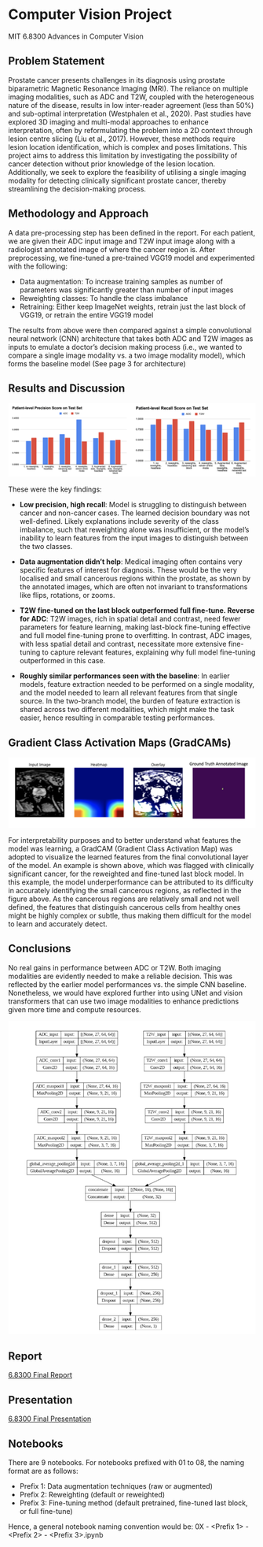 # Computer Vision Project
MIT 6.8300 Advances in Computer Vision

## Problem Statement
Prostate cancer presents challenges in its diagnosis using prostate biparametric Magnetic Resonance Imaging (MRI). The reliance on multiple imaging modalities, such as ADC and T2W, coupled with the heterogeneous nature of the disease, results in low inter-reader agreement (less than 50%) and sub-optimal interpretation (Westphalen et al., 2020). Past studies have explored 3D imaging and multi-modal approaches to enhance interpretation, often by reformulating the problem into a 2D context through lesion centre slicing (Liu et al., 2017). However, these methods require lesion location identification, which is complex and poses limitations. This project aims to address this limitation by investigating the possibility of cancer detection without prior knowledge of the lesion location. Additionally, we seek to explore the feasibility of utilising a single imaging modality for detecting clinically significant prostate cancer, thereby streamlining the decision-making process.

## Methodology and Approach
A data pre-processing step has been defined in the report. For each patient, we are given their ADC input image and T2W input image along with a radiologist annotated image of where the cancer region is. After preprocessing, we fine-tuned a pre-trained VGG19 model and experimented with the following:

- Data augmentation: To increase training samples as number of parameters was significantly greater than number of input images
- Reweighting classes: To handle the class imbalance
- Retraining: Either keep ImageNet weights, retrain just the last block of VGG19, or retrain the entire VGG19 model

The results from above were then compared against a simple convolutional neural network (CNN) architecture that takes both ADC and T2W images as inputs to emulate a doctor’s decision making process (i.e., we wanted to compare a single image modality vs. a two image modality model), which forms the baseline model (See page 3 for architecture)

## Results and Discussion
![Precision Recall Results](./precision-recall-results.png)

These were the key findings:
- **Low precision, high recall**: Model is struggling to distinguish between cancer and non-cancer cases. The learned decision boundary was not well-defined. Likely explanations include severity of the class imbalance, such that reweighting alone was insufficient, or the model’s inability to learn features from the input images to distinguish between the two classes.
  
- **Data augmentation didn’t help**: Medical imaging often contains very specific features of interest for diagnosis. These would be the very localised and small cancerous regions within the prostate, as shown by the annotated images, which are often not invariant to transformations like flips, rotations, or zooms.

- **T2W fine-tuned on the last block outperformed full fine-tune. Reverse for ADC**: T2W images, rich in spatial detail and contrast, need fewer parameters for feature learning, making last-block fine-tuning effective and full model fine-tuning prone to overfitting. In contrast, ADC images, with less spatial detail and contrast, necessitate more extensive fine-tuning to capture relevant features, explaining why full model fine-tuning outperformed in this case.

- **Roughly similar performances seen with the baseline**: In earlier models, feature extraction needed to be performed on a single modality, and the model needed to learn all relevant features from that single source. In the two-branch model, the burden of feature extraction is shared across two different modalities, which might make the task easier, hence resulting in comparable testing performances.

## Gradient Class Activation Maps (GradCAMs)
![GradCAM](./gradcam-vis.png)

For interpretability purposes and to better understand what features the model was learning, a GradCAM (Gradient Class Activation Map) was adopted to visualize the learned features from the final convolutional layer of the model. An example is shown above, which was flagged with clinically significant cancer, for the reweighted and fine-tuned last block model. In this example, the model underperformance can be attributed to its difficulty in accurately identifying the small cancerous regions, as reflected in the figure above. As the cancerous regions are relatively small and not well defined, the features that distinguish cancerous cells from healthy ones might be highly complex or subtle, thus making them difficult for the model to learn and accurately detect. 

## Conclusions
No real gains in performance between ADC or T2W. Both imaging modalities are evidently needed to make a reliable decision. This was reflected by the earlier model performances vs. the simple CNN baseline. Nonetheless, we would have explored further into using UNet and vision transformers that can use two image modalities to enhance predictions given more time and compute resources.

![Baseline Mode Architecture](./baseline-model-arch.png)

## Report
[6.8300 Final Report](./68300-final-report.pdf)

## Presentation
[6.8300 Final Presentation](./68300-final-presentation.pptx)

## Notebooks
There are 9 notebooks. For notebooks prefixed with 01 to 08, the naming format are as follows:
- Prefix 1: Data augmentation techniques (raw or augmented)
- Prefix 2: Reweighting (default or reweighted)
- Prefix 3: Fine-tuning method (default pretrained, fine-tuned last block, or full fine-tune)

Hence, a general notebook naming convention would be: 0X - <Prefix 1> - <Prefix 2> - <Prefix 3>.ipynb 
